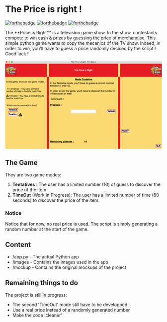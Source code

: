 # The Price is right ! 
<p align="center">
  
[![forthebadge](https://forthebadge.com/images/badges/built-with-love.svg)](https://forthebadge.com)
[![forthebadge](https://forthebadge.com/images/badges/made-with-python.svg)](https://forthebadge.com)
[![forthebadge](https://forthebadge.com/images/badges/oooo-kill-em.svg)](https://forthebadge.com)
  
</p>
The **Price is Right** is a television game show. In the show, contestants compete to win cash & prizes by guessing the price of merchandise. 
This simple python game wants to copy the mecanics of the TV show. Indeed, in order to win, you'll have to guess a price randomly deciced by the script ! 
Good luck ! 

![Game](https://raw.githubusercontent.com/DoyenRe/Just_Price/main/image/game.png "Game")

## The Game
They are two game modes:
1) **Tentatives** : The user has a limited number (10) of guess to discover the price of the item.
2) **TimeOut** (Work In Progress): The user has a limited number of time (60 seconds) to discover the price of the item. 

### Notice
Notice that for now, no real price is used. The script is simply generating a random number at the start of the game. 


## Content 
* /app.py - The actual Python app
* /images - Contains the images used in the app
* /mockup - Contains the original mockups of the project

## Remaining things to do 

The project is still in progress:
* The second 'TimeOut' mode still have to be developped. 
* Use a real price instead of a randomly generated number
* Make the code 'cleaner'
